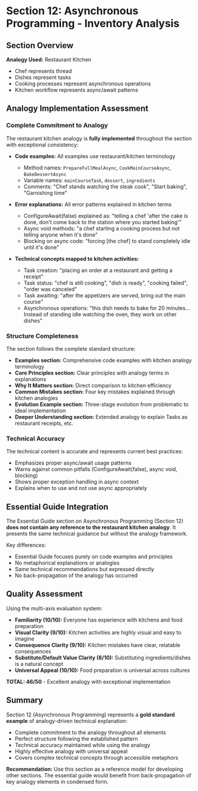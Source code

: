 # Section 12: Asynchronous Programming - Inventory Analysis

## Section Overview

**Analogy Used:** Restaurant Kitchen
- Chef represents thread
- Dishes represent tasks
- Cooking processes represent asynchronous operations
- Kitchen workflow represents async/await patterns

## Analogy Implementation Assessment

### Complete Commitment to Analogy

The restaurant kitchen analogy is **fully implemented** throughout the section with exceptional consistency:

- **Code examples:** All examples use restaurant/kitchen terminology
  - Method names: `PrepareFullMealAsync`, `CookMainCourseAsync`, `BakeDessertAsync`
  - Variable names: `mainCourseTask`, `dessert`, `ingredients`
  - Comments: "Chef stands watching the steak cook", "Start baking", "Garnishing time"

- **Error explanations:** All error patterns explained in kitchen terms
  - ConfigureAwait(false) explained as: "telling a chef 'after the cake is done, don't come back to the station where you started baking'"
  - Async void methods: "a chef starting a cooking process but not telling anyone when it's done"
  - Blocking on async code: "forcing [the chef] to stand completely idle until it's done"

- **Technical concepts mapped to kitchen activities:**
  - Task creation: "placing an order at a restaurant and getting a receipt"
  - Task status: "chef is still cooking", "dish is ready", "cooking failed", "order was canceled"
  - Task awaiting: "after the appetizers are served, bring out the main course"
  - Asynchronous operations: "this dish needs to bake for 20 minutes... Instead of standing idle watching the oven, they work on other dishes"

### Structure Completeness

The section follows the complete standard structure:

- **Examples section:** Comprehensive code examples with kitchen analogy terminology
- **Core Principles section:** Clear principles with analogy terms in explanations
- **Why It Matters section:** Direct comparison to kitchen efficiency
- **Common Mistakes section:** Four key mistakes explained through kitchen analogies
- **Evolution Example section:** Three-stage evolution from problematic to ideal implementation
- **Deeper Understanding section:** Extended analogy to explain Tasks as restaurant receipts, etc.

### Technical Accuracy

The technical content is accurate and represents current best practices:

- Emphasizes proper async/await usage patterns
- Warns against common pitfalls (ConfigureAwait(false), async void, blocking)
- Shows proper exception handling in async context
- Explains when to use and not use async appropriately

## Essential Guide Integration

The Essential Guide section on Asynchronous Programming (Section 12) **does not contain any reference to the restaurant kitchen analogy**. It presents the same technical guidance but without the analogy framework.

Key differences:
- Essential Guide focuses purely on code examples and principles
- No metaphorical explanations or analogies
- Same technical recommendations but expressed directly
- No back-propagation of the analogy has occurred

## Quality Assessment

Using the multi-axis evaluation system:

- **Familiarity (10/10):** Everyone has experience with kitchens and food preparation
- **Visual Clarity (9/10):** Kitchen activities are highly visual and easy to imagine
- **Consequence Clarity (9/10):** Kitchen mistakes have clear, relatable consequences
- **Substitute/Default Value Clarity (8/10):** Substituting ingredients/dishes is a natural concept
- **Universal Appeal (10/10):** Food preparation is universal across cultures

**TOTAL: 46/50** - Excellent analogy with exceptional implementation

## Summary

Section 12 (Asynchronous Programming) represents a **gold standard example** of analogy-driven technical explanation:
- Complete commitment to the analogy throughout all elements
- Perfect structure following the established pattern
- Technical accuracy maintained while using the analogy
- Highly effective analogy with universal appeal
- Covers complex technical concepts through accessible metaphors

**Recommendation:** Use this section as a reference model for developing other sections. The essential guide would benefit from back-propagation of key analogy elements in condensed form.